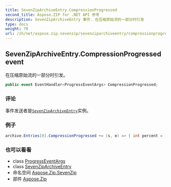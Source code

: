 ```yaml
---
title: SevenZipArchiveEntry.CompressionProgressed
second_title: Aspose.ZIP for .NET API 参考
description: SevenZipArchiveEntry 事件. 在压缩原始流的一部分时引发
type: docs
weight: 70
url: /zh/net/aspose.zip.sevenzip/sevenziparchiveentry/compressionprogressed/
---
```

## SevenZipArchiveEntry.CompressionProgressed event

在压缩原始流的一部分时引发。

```csharp
public event EventHandler<ProgressEventArgs> CompressionProgressed;
```

### 评论

事件发送者是[`SevenZipArchiveEntry`](../)实例。

### 例子

```csharp
archive.Entries[0].CompressionProgressed += (s, e) => { int percent = (int)((100 * (long)e.ProceededBytes) / entrySourceStream.Length); };
```

### 也可以看看

* class [ProgressEventArgs](../../../aspose.zip/progresseventargs/)
* class [SevenZipArchiveEntry](../)
* 命名空间 [Aspose.Zip.SevenZip](../../sevenziparchiveentry/)
* 部件 [Aspose.Zip](../../../)



